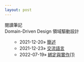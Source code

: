 ```yaml
---
layout: post
---
```


閱讀筆記 <br/>
Domain-Driven Design 領域驅動設計

<ol>
  <ul>
    <li class="post-list-item">
        <span class="home-date">
          2021-12-20»
        </span>
        <a href="/d-d-d-chapter1.html">簡述</a>
    </li>
    <li class="post-list-item">
        <span class="home-date">
          2021-12-23»
        </span>
        <a href="/d-d-d-chapter1.html">交流語言</a>
    </li>
    <li class="post-list-item">
        <span class="home-date">
          2022-07-19»
        </span>
        <a href="/d-d-d-chapter3.html">綁定與實作(1)</a>
    </li>
  </ul>
</ol>